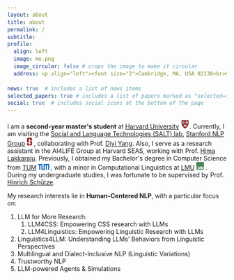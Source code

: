 ```yaml
---
layout: about
title: about
permalink: /
subtitle:
profile:
  align: left
  image: me.png
  image_circular: false # crops the image to make it circular
  address: <p align="left"><font size="2">Cambridge, MA, USA 02138<br>Graduate School of Arts and Sciences, Harvard University</font></p><br><br><br><br><br><br><br><br>

news: true  # includes a list of news items
selected_papers: true # includes a list of papers marked as "selected={true}"
social: true  # includes social icons at the bottom of the page
--- 
```

I am a **second-year master's student** at [Harvard University](https://www.harvard.edu/) <img src="assets/img/h.png" alt="h" height="20px">. Currently, I am visiting the [Social and Language Technologies (SALT) lab](https://cs.stanford.edu/~diyiy/group.html), 
	[Stanford NLP Group](https://nlp.stanford.edu/) <img src="assets/img/Stanford.png" alt="s" height="19px"> , collaborating with Prof.
	[Diyi Yang](https://cs.stanford.edu/~diyiy/index.html).
Also, I serve as a research assistant in the 
	AI4LIFE Group at 
	Harvard SEAS, working with Prof. 
	[Hima Lakkaraju](https://himalakkaraju.github.io/). 
Previously, I obtained my Bachelor's degree in Computer Science from 
	[TUM](https://www.tum.de/en/) <img src="assets/img/TUM.png" alt="tum" height="13px"> , with a minor in Computational Linguistics at 
	[LMU](https://www.lmu.de/en/) <img src="assets/img/LMU.jpeg" alt="lmu" height="18px"> . During my undergraduate studies, I was fortunate to be supervised by Prof. 
	[Hinrich Schütze](https://scholar.google.com/citations?user=qIL9dWUAAAAJ&hl=en).
 <!-- 	at the 
	Center for Information and Language Processing, LMU.-->
<!-- 	[Center for Information and Language Processing](https://schuetze.cis.lmu.de/), LMU. -->

<!-- My research interests lie in **Human-Centered NLP**, with a particular focus on: i) `empowering linguistic and CSS research with LLMs`; ii) `multilingual and linguistic variations`; iii) `trustworthy NLP` and iv) `LLM agents and simulations`. -->
<!-- iii) `understanding LM's behaviors from linguistic lens` and iv) `empowering linguistic and CSS research with LLMs`. -->

My research interests lie in <span class="research-highlight"><strong>Human-Centered NLP</strong></span>, with a particular focus on: <ol class="research-list">
    <li>
        LLM for More Research:
        <ol class="research-sublist">
            <li><span class="research-highlight">LLM4CSS</span>: Empowering CSS research with LLMs</li>
            <li><span class="research-highlight">LLM4Linguistics</span>: Empowering Linguistic Research with LLMs</li>
        </ol>
    </li>
    <li><span class="research-highlight">Linguistics4LLM</span>: Understanding LLMs’ Behaviors from Linguistic Perspectives</li>
    <li>Multilingual and Dialect-Inclusive NLP (Linguistic Variations)</li>
    <li>Trustworthy NLP</li>
    <li>LLM-powered Agents & Simulations</li>
</ol>


